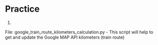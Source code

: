 # Practice


1)
File: google_train_route_kilometers_calculation.py - This script will help to get and update the Google MAP API kilometers (train route)
